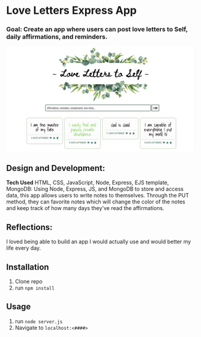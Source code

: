 # Love Letters Express App

### Goal: Create an app where users can post love letters to Self, daily affirmations, and reminders.

![alt tag](screenshot.png)

## Design and Development:
**Tech Used** HTML, CSS, JavaScript, Node, Express, EJS template, MongoDB:
Using Node, Express, JS, and MongoDB to store and access data, this app allows users to write notes to themselves. Through the PUT method, they can favorite notes which will change the color of the notes and keep track of how many days they've read the affirmations.

## Reflections:
I loved being able to build an app I would actually use and would better my life every day.

## Installation
1. Clone repo
2. run `npm install`

## Usage
1. run `node server.js`
2. Navigate to `localhost:<####>`
